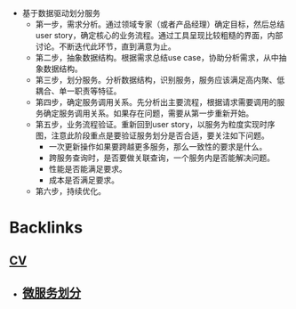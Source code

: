 - 基于数据驱动划分服务
    - 第一步，需求分析。通过领域专家（或者产品经理）确定目标，然后总结user story，确定核心的业务流程。通过工具呈现比较粗糙的界面，内部讨论。不断迭代此环节，直到满意为止。
    - 第二步，抽象数据结构。根据需求总结use case，协助分析需求，从中抽象数据结构。
    - 第三步，划分服务。分析数据结构，识别服务，服务应该满足高内聚、低耦合、单一职责等特征。
    - 第四步，确定服务调用关系。先分析出主要流程，根据请求需要调用的服务确定服务调用关系。如果存在问题，需要从第一步重新开始。
    - 第五步，业务流程验证。重新回到user story，以服务为粒度实现时序图，注意此阶段重点是要验证服务划分是否合适，要关注如下问题。
        - 一次更新操作如果要跨越更多服务，那么一致性的要求是什么。
        - 跨服务查询时，是否要做关联查询，一个服务内是否能解决问题。
        - 性能是否能满足要求。
        - 成本是否满足要求。
    - 第六步，持续优化。

# Backlinks
## [CV](<CV.md>)
- ## [微服务划分](<微服务划分.md>)

